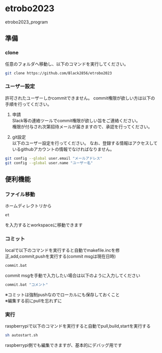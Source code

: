 # etrobo2023
etrobo2023_program

## 準備

### clone
任意のフォルダへ移動し、以下のコマンドを実行してください。
```bash
git clone https://github.com/Black2856/etrobo2023
```

### ユーザー設定
許可されたユーザーしかcommitできません。
commit権限が欲しい方は以下の手順を行ってください。

1. 申請  
Slack等の連絡ツールでcommit権限が欲しい旨をご連絡ください。  
権限が付与され次第招待メールが届きますので、承認を行ってください。

2. git設定  
以下のユーザー設定を行ってください。
なお、登録する情報はアクセスしているgithubアカウントの情報でなければなりません。
```bash
git config --global user.email "メールアドレス"
git config --global user.name "ユーザー名"
```

## 便利機能

### ファイル移動
ホームディレクトリから
```bash
et
```
を入力するとworkspaceに移動できます

### コミット
localで以下のコマンドを実行すると自動でmakefile.incを修正,add,commit,pushを実行する(commit msgは現在日時)
```bash
commit.bat
```
commit msgを手動で入力したい場合は以下のように入力してください
```bash
commit.bat "コメント"
```

※コミットは強制pushなのでローカルにも保存しておくこと  
※編集する前にpullを忘れずに

### 実行
raspberrypiで以下のコマンドを実行すると自動でpull,build,startを実行する
```bash
sh autostart.sh
```
raspberrypi側でも編集できますが、基本的にデバッグ用です